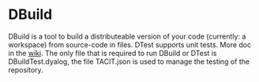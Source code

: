 # DBuild

DBuild is a tool to build a distributeable version of your code (currently: a workspace) from source-code in files. DTest supports unit tests. More doc in the [wiki](https://github.com/Dyalog/DBuildTest/wiki).
The only file that is required to run DBuild or DTest is DBuildTest.dyalog, the file TACIT.json is used to manage the testing of the repository.

